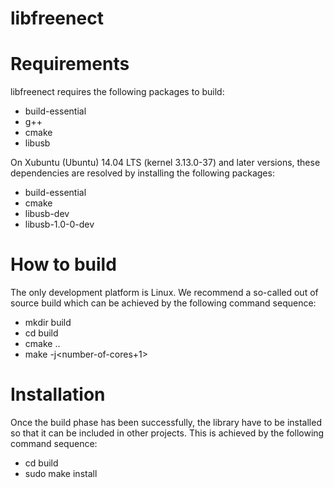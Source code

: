 libfreenect
===========

# Requirements

libfreenect requires the following packages to build:

  * build-essential
  * g++
  * cmake
  * libusb

On Xubuntu (Ubuntu) 14.04 LTS (kernel 3.13.0-37) and later versions, these dependencies are
resolved by installing the following packages:

  - build-essential
  - cmake
  - libusb-dev
  - libusb-1.0-0-dev

# How to build

The only development platform is Linux. We recommend a so-called out of source
build which can be achieved by the following command sequence:

  - mkdir build
  - cd build
  - cmake ..
  - make -j\<number-of-cores+1\>

# Installation

Once the build phase has been successfully, the library have to be installed
so that it can be included in other projects. This is achieved by the
following command sequence:

  - cd build
  - sudo make install
